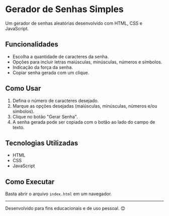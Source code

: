 # Gerador de Senhas Simples

Um gerador de senhas aleatórias desenvolvido com HTML, CSS e JavaScript.

## Funcionalidades
- Escolha a quantidade de caracteres da senha.
- Opções para incluir letras maiúsculas, minúsculas, números e símbolos.
- Indicação da força da senha.
- Copiar senha gerada com um clique.

## Como Usar
1. Defina o número de caracteres desejado.
2. Marque as opções desejadas (maiúsculas, minúsculas, números e/ou símbolos).
3. Clique no botão "Gerar Senha".
4. A senha gerada pode ser copiada com o botão ao lado do campo de texto.

## Tecnologias Utilizadas
- HTML
- CSS
- JavaScript

## Como Executar
Basta abrir o arquivo `index.html` em um navegador.

---
Desenvolvido para fins educacionais e de uso pessoal. 😊

